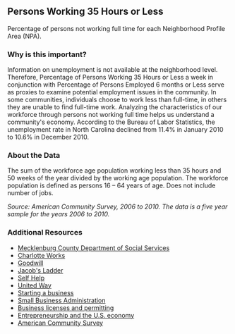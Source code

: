 ## Persons Working 35 Hours or Less
Percentage of persons not working full time for each Neighborhood Profile Area (NPA).

### Why is this important?
Information on unemployment is not available at the neighborhood level. Therefore, Percentage of Persons Working 35 Hours or Less a week in conjunction with Percentage of Persons Employed 6 months or Less serve as proxies to examine potential employment issues in the community. In some communities, individuals choose to work less than full-time, in others they are unable to find full-time work.  Analyzing the characteristics of our workforce through persons not working full time helps us understand a community's economy. According to the Bureau of Labor Statistics, the unemployment rate in North Carolina declined from 11.4% in January 2010 to 10.6% in December 2010. 

### About the Data
The sum of the workforce age population working less than 35 hours and 50 weeks of the year divided by the working age population. The workforce population is defined as persons 16 – 64 years of age. Does not include number of jobs. 

_Source: American Community Survey, 2006 to 2010. The data is a five year sample for the years 2006 to 2010._

### Additional Resources
+ [Mecklenburg County Department of Social Services](http://www.charmeck.org/mecklenburg/county/dss)
+ [Charlotte Works](http://www.charlotteworks.com/)
+ [Goodwill](http://www.goodwill.org/goodwill-for-you/jobs-and-careers/find-a-job/)
+ [Jacob's Ladder](http://www.jacobsladdercharlotte.org/)
+ [Self Help](http://www.self-help.org/)
+ [United Way](http://www.uwcentralcarolinas.org/agency-list)
+ [Starting a business](http://www.charlottebusinessresources.com/starting-a-business/)
+ [Small Business Administration](http://www.sba.gov/content/home-based-business)
+ [Business licenses and permitting](http://charmeck.org/city/charlotte/nbs/CodeEnforcement/Pages/ZoningEnforcement.aspx)
+ [Entrepreneurship and the U.S. economy](http://www.bls.gov/bdm/entrepreneurship/entrepreneurship.htm)
+ [American Community Survey](http://www.census.gov/acs/www/)
